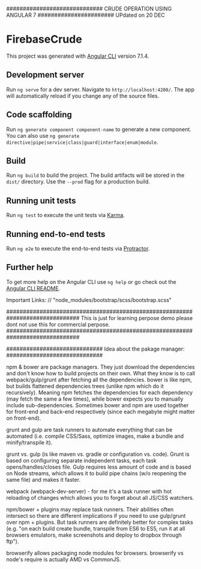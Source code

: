 ############################# CRUDE OPERATION USING ANGULAR 7 #######################
UPdated on 20 DEC

# FirebaseCrude

This project was generated with [Angular CLI](https://github.com/angular/angular-cli) version 7.1.4.

## Development server

Run `ng serve` for a dev server. Navigate to `http://localhost:4200/`. The app will automatically reload if you change any of the source files.

## Code scaffolding

Run `ng generate component component-name` to generate a new component. You can also use `ng generate directive|pipe|service|class|guard|interface|enum|module`.

## Build

Run `ng build` to build the project. The build artifacts will be stored in the `dist/` directory. Use the `--prod` flag for a production build.

## Running unit tests

Run `ng test` to execute the unit tests via [Karma](https://karma-runner.github.io).

## Running end-to-end tests

Run `ng e2e` to execute the end-to-end tests via [Protractor](http://www.protractortest.org/).

## Further help

To get more help on the Angular CLI use `ng help` or go check out the [Angular CLI README](https://github.com/angular/angular-cli/blob/master/README.md).

Important Links: // "node_modules/bootstrap/scss/bootstrap.scss"

##############################################################################
This is just for learning perpose demo please dont not use this for commercial perpose.
##############################################################################

#############################
Idea about the pakage manager:
#############################

npm & bower are package managers. They just download the dependencies and don't know how to build projects on their own. What they know is to call webpack/gulp/grunt after fetching all the dependencies.
bower is like npm, but builds flattened dependencies trees (unlike npm which do it recursively). Meaning npm fetches the dependencies for each dependency (may fetch the same a few times), while bower expects you to manually include sub-dependencies. Sometimes bower and npm are used together for front-end and back-end respectively (since each megabyte might matter on front-end).

grunt and gulp are task runners to automate everything that can be automated (i.e. compile CSS/Sass, optimize images, make a bundle and minify/transpile it).

grunt vs. gulp (is like maven vs. gradle or configuration vs. code). Grunt is based on configuring separate independent tasks, each task opens/handles/closes file. Gulp requires less amount of code and is based on Node streams, which allows it to build pipe chains (w/o reopening the same file) and makes it faster.

webpack (webpack-dev-server) - for me it's a task runner with hot reloading of changes which allows you to forget about all JS/CSS watchers.

npm/bower + plugins may replace task runners. Their abilities often intersect so there are different implications if you need to use gulp/grunt over npm + plugins. But task runners are definitely better for complex tasks (e.g. "on each build create bundle, transpile from ES6 to ES5, run it at all browsers emulators, make screenshots and deploy to dropbox through ftp").

browserify allows packaging node modules for browsers. browserify vs node's require is actually AMD vs CommonJS.

